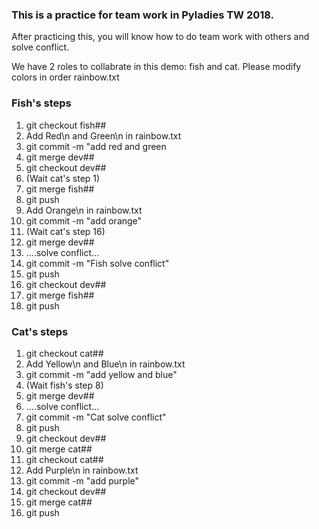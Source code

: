 ### This is a practice for team work in Pyladies TW 2018.
After practicing this, you will know how to do team work with others and solve conflict.

We have 2 roles to collabrate in this demo: fish and cat. Please modify colors in order rainbow.txt 
### Fish's steps
1. git checkout fish##
2. Add Red\n and Green\n in rainbow.txt
3. git commit -m "add red and green
4. git merge dev##
5. git checkout dev##
6. (Wait cat's step 1)
7. git merge fish##
8. git push
9. Add Orange\n in rainbow.txt
10. git commit -m "add orange"
11. (Wait cat's step 16)
12. git merge dev##
13. ....solve conflict...
14. git commit -m "Fish solve conflict"
15. git push
16. git checkout dev##
17. git merge fish##
18. git push

### Cat's steps
1. git checkout cat##
2. Add Yellow\n and Blue\n in rainbow.txt
3. git commit -m "add yellow and blue"
4. (Wait fish's step 8)
5. git merge dev##
6. ....solve conflict...
7. git commit -m "Cat solve conflict"
8. git push
9. git checkout dev##
10. git merge cat##
11. git checkout cat##
12. Add Purple\n in rainbow.txt
13. git commit -m "add purple"
14. git checkout dev##
15. git merge cat##
16. git push
